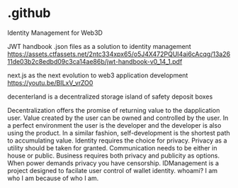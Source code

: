 # .github
Identity Management for Web3D

JWT handbook .json files as a solution to identity management
https://assets.ctfassets.net/2ntc334xpx65/o5J4X472PQUI4ai6cAcqg/13a2611de03b2c8edbd09c3ca14ae86b/jwt-handbook-v0_14_1.pdf

next.js as the next evolution to web3 application development
https://youtu.be/BILxV_vrZO0

decenterland is a decentralized storage island of safety deposit boxes

Decentralization offers the promise of returning value to the dapplication user. Value created by the user can be owned and controlled by the user. In a perfect environment the user is the developer and the developer is also using the product. In a similar fashion, self-development is the shortest path to accumulating value. Identity requires the choice for privacy. Privacy as a utility should be taken for granted. Communication needs to be either in house or public. Business requires both privacy and publicity as options. When power demands privacy you have censorship. IDManagement is a project designed to facilate user control of wallet identity. whoami? I am who I am because of who I am.
